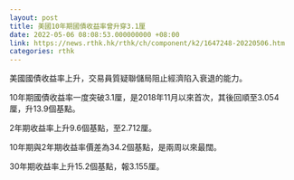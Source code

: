 ```yaml
---
layout: post
title: 美國10年期國債收益率曾升穿3.1厘
date: 2022-05-06 08:08:53.000000000 +08:00
link: https://news.rthk.hk/rthk/ch/component/k2/1647248-20220506.htm
categories: rthk
---
```


美國國債收益率上升，交易員質疑聯儲局阻止經濟陷入衰退的能力。

10年期國債收益率一度突破3.1厘，是2018年11月以來首次，其後回順至3.054厘，升13.9個基點。

2年期收益率上升9.6個基點，至2.712厘。

10年期與2年期收益率價差為34.2個基點，是兩周以來最闊。

30年期收益率上升15.2個基點，報3.155厘。
